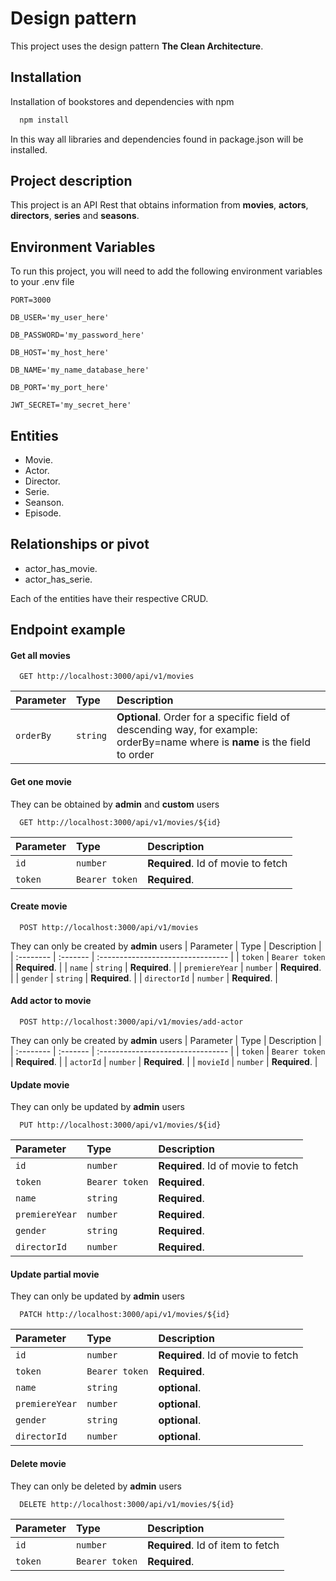 
# Design pattern

This project uses the design pattern **The Clean Architecture**.

## Installation

Installation of bookstores and dependencies with npm

```bash
  npm install
```

In this way all libraries and dependencies found in package.json will be installed.

## Project description

This project is an API Rest that obtains information from **movies**, **actors**, **directors**, **series** and **seasons**.

## Environment Variables

To run this project, you will need to add the following environment variables to your .env file

`PORT=3000`

`DB_USER='my_user_here'`

`DB_PASSWORD='my_password_here'`

`DB_HOST='my_host_here'`

`DB_NAME='my_name_database_here'`

`DB_PORT='my_port_here'`

`JWT_SECRET='my_secret_here'`

## Entities

- Movie.
- Actor.
- Director.
- Serie.
- Seanson.
- Episode.

## Relationships or pivot

- actor_has_movie.
- actor_has_serie.

Each of the entities have their respective CRUD.

## Endpoint example

#### Get all movies

```http
  GET http://localhost:3000/api/v1/movies
```

| Parameter | Type     | Description                       |
| :-------- | :------- | :-------------------------------- |
| `orderBy`      | `string` | **Optional**.  Order for a specific field of descending way, for example: orderBy=name where is **name** is the field to order|

#### Get one movie

They can be obtained by **admin** and **custom** users
```http
  GET http://localhost:3000/api/v1/movies/${id}
```

| Parameter | Type     | Description                       |
| :-------- | :------- | :-------------------------------- |
| `id`      | `number` | **Required**. Id of movie to fetch |
| `token`      | `Bearer token` | **Required**.  |

#### Create movie

```http
  POST http://localhost:3000/api/v1/movies
```
They can only be created by **admin** users
| Parameter | Type     | Description                       |
| :-------- | :------- | :-------------------------------- |
| `token`      | `Bearer token` | **Required**.  |
| `name`      | `string` | **Required**.  |
| `premiereYear`      | `number` | **Required**.  |
| `gender`      | `string` | **Required**.  |
| `directorId`      | `number` | **Required**.  |

#### Add actor to movie

```http
  POST http://localhost:3000/api/v1/movies/add-actor
```
They can only be created by **admin** users
| Parameter | Type     | Description                       |
| :-------- | :------- | :-------------------------------- |
| `token`      | `Bearer token` | **Required**.  |
| `actorId`      | `number` | **Required**.  |
| `movieId`      | `number` | **Required**.  |

#### Update movie
They can only be updated by **admin** users

```http
  PUT http://localhost:3000/api/v1/movies/${id}
```

| Parameter | Type     | Description                       |
| :-------- | :------- | :-------------------------------- |
| `id`      | `number` | **Required**. Id of movie to fetch |
| `token`      | `Bearer token` | **Required**.  |
| `name`      | `string` | **Required**.  |
| `premiereYear`      | `number` | **Required**.  |
| `gender`      | `string` | **Required**.  |
| `directorId`      | `number` | **Required**.  |

#### Update partial movie
They can only be updated by **admin** users

```http
  PATCH http://localhost:3000/api/v1/movies/${id}
```

| Parameter | Type     | Description                       |
| :-------- | :------- | :-------------------------------- |
| `id`      | `number` | **Required**. Id of movie to fetch |
| `token`      | `Bearer token` | **Required**.  |
| `name`      | `string` | **optional**.  |
| `premiereYear`      | `number` | **optional**.  |
| `gender`      | `string` | **optional**.  |
| `directorId`      | `number` | **optional**.  |

#### Delete movie
They can only be deleted by **admin** users

```http
  DELETE http://localhost:3000/api/v1/movies/${id}
```

| Parameter | Type     | Description                       |
| :-------- | :------- | :-------------------------------- |
| `id`      | `number` | **Required**. Id of item to fetch |
| `token`      | `Bearer token` | **Required**.  |

